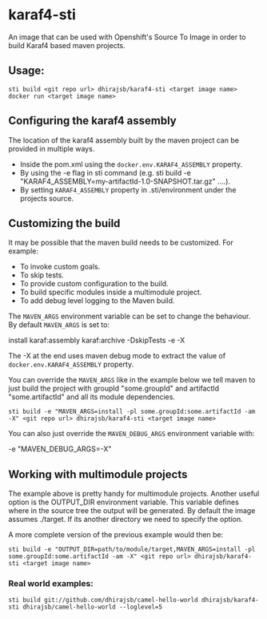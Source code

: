 # karaf4-sti

An image that can be used with Openshift's Source To Image in order to build Karaf4 based maven projects.

## Usage:
	sti build <git repo url> dhirajsb/karaf4-sti <target image name>
	docker run <target image name>

## Configuring the karaf4 assembly

The location of the karaf4 assembly built by the maven project can be provided in multiple ways.

- Inside the pom.xml using the `docker.env.KARAF4_ASSEMBLY` property.
- By using the -e flag in sti command (e.g. sti build -e "KARAF4_ASSEMBLY=my-artifactId-1.0-SNAPSHOT.tar.gz" ....).
- By setting `KARAF4_ASSEMBLY` property in .sti/environment under the projects source.

## Customizing the build

It may be possible that the maven build needs to be customized. For example:

- To invoke custom goals.
- To skip tests.
- To provide custom configuration to the build.
- To build specific modules inside a multimodule project.
- To add debug level logging to the Maven build.

The `MAVEN_ARGS` environment variable can be set to change the behaviour. By
default `MAVEN_ARGS` is set to:

  install karaf:assembly karaf:archive -DskipTests -e -X

The -X at the end uses maven debug mode to extract the value of `docker.env.KARAF4_ASSEMBLY` property.

You can override the `MAVEN_ARGS` like in the example below we tell maven to just build the project with groupId "some.groupId" and artifactId "some.artifactId" and all its module dependencies.

	sti build -e "MAVEN_ARGS=install -pl some.groupId:some.artifactId -am -X" <git repo url> dhirajsb/karaf4-sti <target image name>

You can also just override the `MAVEN_DEBUG_ARGS` environment variable with:

  -e "MAVEN_DEBUG_ARGS=-X"

## Working with multimodule projects
The example above is pretty handy for multimodule projects. Another useful option is the OUTPUT_DIR environment variable. This variable defines where in the source tree the output will be generated.
By default the image assumes ./target. If its another directory we need to specify the option.

A more complete version of the previous example would then be:

	sti build -e "OUTPUT_DIR=path/to/module/target,MAVEN_ARGS=install -pl some.groupId:some.artifactId -am -X" <git repo url> dhirajsb/karaf4-sti <target image name>

### Real world examples:

	sti build git://github.com/dhirajsb/camel-hello-world dhirajsb/karaf4-sti dhirajsb/camel-hello-world --loglevel=5
